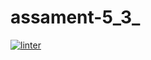 # assament-5_3_
 [![linter](https://github.com/hass0n3/assament-5_3_/workflows/linter/badge.svg)](https://github.com/marketplace/actions/super-linter)
